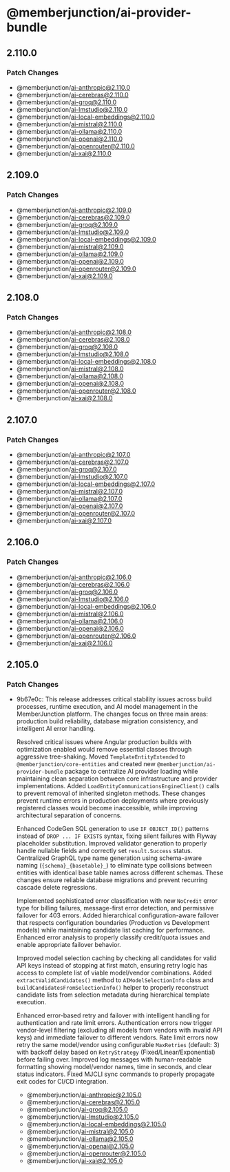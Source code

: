 # @memberjunction/ai-provider-bundle

## 2.110.0

### Patch Changes

- @memberjunction/ai-anthropic@2.110.0
- @memberjunction/ai-cerebras@2.110.0
- @memberjunction/ai-groq@2.110.0
- @memberjunction/ai-lmstudio@2.110.0
- @memberjunction/ai-local-embeddings@2.110.0
- @memberjunction/ai-mistral@2.110.0
- @memberjunction/ai-ollama@2.110.0
- @memberjunction/ai-openai@2.110.0
- @memberjunction/ai-openrouter@2.110.0
- @memberjunction/ai-xai@2.110.0

## 2.109.0

### Patch Changes

- @memberjunction/ai-anthropic@2.109.0
- @memberjunction/ai-cerebras@2.109.0
- @memberjunction/ai-groq@2.109.0
- @memberjunction/ai-lmstudio@2.109.0
- @memberjunction/ai-local-embeddings@2.109.0
- @memberjunction/ai-mistral@2.109.0
- @memberjunction/ai-ollama@2.109.0
- @memberjunction/ai-openai@2.109.0
- @memberjunction/ai-openrouter@2.109.0
- @memberjunction/ai-xai@2.109.0

## 2.108.0

### Patch Changes

- @memberjunction/ai-anthropic@2.108.0
- @memberjunction/ai-cerebras@2.108.0
- @memberjunction/ai-groq@2.108.0
- @memberjunction/ai-lmstudio@2.108.0
- @memberjunction/ai-local-embeddings@2.108.0
- @memberjunction/ai-mistral@2.108.0
- @memberjunction/ai-ollama@2.108.0
- @memberjunction/ai-openai@2.108.0
- @memberjunction/ai-openrouter@2.108.0
- @memberjunction/ai-xai@2.108.0

## 2.107.0

### Patch Changes

- @memberjunction/ai-anthropic@2.107.0
- @memberjunction/ai-cerebras@2.107.0
- @memberjunction/ai-groq@2.107.0
- @memberjunction/ai-lmstudio@2.107.0
- @memberjunction/ai-local-embeddings@2.107.0
- @memberjunction/ai-mistral@2.107.0
- @memberjunction/ai-ollama@2.107.0
- @memberjunction/ai-openai@2.107.0
- @memberjunction/ai-openrouter@2.107.0
- @memberjunction/ai-xai@2.107.0

## 2.106.0

### Patch Changes

- @memberjunction/ai-anthropic@2.106.0
- @memberjunction/ai-cerebras@2.106.0
- @memberjunction/ai-groq@2.106.0
- @memberjunction/ai-lmstudio@2.106.0
- @memberjunction/ai-local-embeddings@2.106.0
- @memberjunction/ai-mistral@2.106.0
- @memberjunction/ai-ollama@2.106.0
- @memberjunction/ai-openai@2.106.0
- @memberjunction/ai-openrouter@2.106.0
- @memberjunction/ai-xai@2.106.0

## 2.105.0

### Patch Changes

- 9b67e0c: This release addresses critical stability issues across build processes, runtime execution, and AI model management in the MemberJunction platform. The changes focus on three main areas: production build reliability, database migration consistency, and intelligent AI error handling.

  Resolved critical issues where Angular production builds with optimization enabled would remove essential classes through aggressive tree-shaking. Moved `TemplateEntityExtended` to `@memberjunction/core-entities` and created new `@memberjunction/ai-provider-bundle` package to centralize AI provider loading while maintaining clean separation between core infrastructure and provider implementations. Added `LoadEntityCommunicationsEngineClient()` calls to prevent removal of inherited singleton methods. These changes prevent runtime errors in production deployments where previously registered classes would become inaccessible, while improving architectural separation of concerns.

  Enhanced CodeGen SQL generation to use `IF OBJECT_ID()` patterns instead of `DROP ... IF EXISTS` syntax, fixing silent failures with Flyway placeholder substitution. Improved validator generation to properly handle nullable fields and correctly set `result.Success` status. Centralized GraphQL type name generation using schema-aware naming (`{schema}_{basetable}_`) to eliminate type collisions between entities with identical base table names across different schemas. These changes ensure reliable database migrations and prevent recurring cascade delete regressions.

  Implemented sophisticated error classification with new `NoCredit` error type for billing failures, message-first error detection, and permissive failover for 403 errors. Added hierarchical configuration-aware failover that respects configuration boundaries (Production vs Development models) while maintaining candidate list caching for performance. Enhanced error analysis to properly classify credit/quota issues and enable appropriate failover behavior.

  Improved model selection caching by checking all candidates for valid API keys instead of stopping at first match, ensuring retry logic has access to complete list of viable model/vendor combinations. Added `extractValidCandidates()` method to `AIModelSelectionInfo` class and `buildCandidatesFromSelectionInfo()` helper to properly reconstruct candidate lists from selection metadata during hierarchical template execution.

  Enhanced error-based retry and failover with intelligent handling for authentication and rate limit errors. Authentication errors now trigger vendor-level filtering (excluding all models from vendors with invalid API keys) and immediate failover to different vendors. Rate limit errors now retry the same model/vendor using configurable `MaxRetries` (default: 3) with backoff delay based on `RetryStrategy` (Fixed/Linear/Exponential) before failing over. Improved log messages with human-readable formatting showing model/vendor names, time in seconds, and clear status indicators. Fixed MJCLI sync commands to properly propagate exit codes for CI/CD integration.

  - @memberjunction/ai-anthropic@2.105.0
  - @memberjunction/ai-cerebras@2.105.0
  - @memberjunction/ai-groq@2.105.0
  - @memberjunction/ai-lmstudio@2.105.0
  - @memberjunction/ai-local-embeddings@2.105.0
  - @memberjunction/ai-mistral@2.105.0
  - @memberjunction/ai-ollama@2.105.0
  - @memberjunction/ai-openai@2.105.0
  - @memberjunction/ai-openrouter@2.105.0
  - @memberjunction/ai-xai@2.105.0
